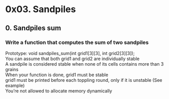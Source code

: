 # 0x03. Sandpiles

## 0. Sandpiles sum

### Write a function that computes the sum of two sandpiles

Prototype: void sandpiles_sum(int grid1[3][3], int grid2[3][3]);<br>
You can assume that both grid1 and grid2 are individually stable<br>
A sandpile is considered stable when none of its cells contains more than 3 grains<br>
When your function is done, grid1 must be stable<br>
grid1 must be printed before each toppling round, only if it is unstable (See example)<br>
You’re not allowed to allocate memory dynamically<br>
